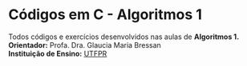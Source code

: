 # Códigos em C - Algoritmos 1
Todos códigos e exercícios desenvolvidos nas aulas de **Algoritmos 1.**<br />
**Orientador:** Profa. Dra. Glaucia Maria Bressan<br/>
**Instituição de Ensino:** [UTFPR](https://portal.utfpr.edu.br/home)
